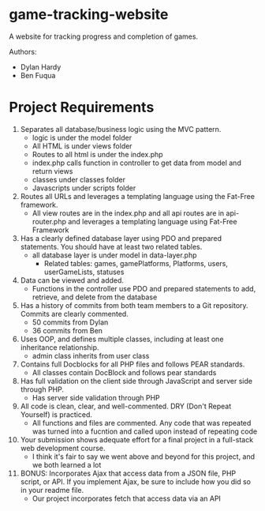 # game-tracking-website
A website for tracking progress and completion of games.

Authors:
- Dylan Hardy
- Ben Fuqua

# Project Requirements
1. Separates all database/business logic using the MVC pattern.
   - logic is under the model folder
    - All HTML is under views folder
    - Routes to all html is under the index.php
    - index.php calls function in controller to get data from model and return views
    - classes under classes folder
    - Javascripts under scripts folder
2. Routes all URLs and leverages a templating language using the Fat-Free framework.
   - All view routes are in the index.php and all api routes are in api-router.php and leverages a templating language using Fat-Free Framework
3. Has a clearly defined database layer using PDO and prepared statements. You should have at least two related tables.
   - all database layer is under model in data-layer.php
        - Related tables: games, gamePlatforms, Platforms, users, userGameLists, statuses
4. Data can be viewed and added.
   - Functions in the controller use PDO and prepared statements to add, retrieve, and delete from the database
5. Has a history of commits from both team members to a Git repository. Commits are clearly commented.
   - 50 commits from Dylan
    - 36 commits from Ben
6. Uses OOP, and defines multiple classes, including at least one inheritance relationship.
   - admin class inherits from user class
7. Contains full Docblocks for all PHP files and follows PEAR standards.
   - All classes contain DocBlock and follows pear standards
8. Has full validation on the client side through JavaScript and server side through PHP.
   - Has server side validation through PHP
9. All code is clean, clear, and well-commented. DRY (Don't Repeat Yourself) is practiced.
    - All functions and files are commented. Any code that was repeated was turned into a fucntion and called upon instead of repeating code
10. Your submission shows adequate effort for a final project in a full-stack web development course.
    - I think it's fair to say we went above and beyond for this project, and we both learned a lot
11. BONUS:  Incorporates Ajax that access data from a JSON file, PHP script, or API. If you implement Ajax, be sure to include how you did so in your readme file.
    - Our project incorporates fetch that access data via an API
